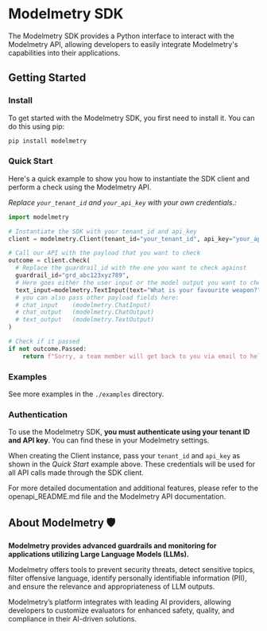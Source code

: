 # Modelmetry SDK

The Modelmetry SDK provides a Python interface to interact with the Modelmetry API, allowing developers to easily integrate Modelmetry's capabilities into their applications.

## Getting Started

### Install

To get started with the Modelmetry SDK, you first need to install it. You can do this using pip:

```sh
pip install modelmetry
```

### Quick Start

Here's a quick example to show you how to instantiate the SDK client and perform a check using the Modelmetry API. 

*Replace `your_tenant_id` and `your_api_key` with your own credentials.:*

```python
import modelmetry

# Instantiate the SDK with your tenant_id and api_key
client = modelmetry.Client(tenant_id="your_tenant_id", api_key="your_api_key")

# Call our API with the payload that you want to check
outcome = client.check(
  # Replace the guardrail_id with the one you want to check against
  guardrail_id="grd_abc123xyz789", 
  # Here goes either the user input or the model output you want to check
  text_input=modelmetry.TextInput(text="What is your favourite weapon?")
  # you can also pass other payload fields here: 
  # chat_input    (modelmetry.ChatInput)
  # chat_output   (modelmetry.ChatOutput)
  # text_output   (modelmetry.TextOutput)
)

# Check if it passed
if not outcome.Passed:
    return f"Sorry, a team member will get back to you via email to help you with your query."
```

### Examples

See more examples in the `./examples` directory.

### Authentication

To use the Modelmetry SDK, **you must authenticate using your tenant ID and API key**. You can find these in your Modelmetry settings.

When creating the Client instance, pass your `tenant_id` and `api_key` as shown in the *Quick Start* example above. These credentials will be used for all API calls made through the SDK client.

For more detailed documentation and additional features, please refer to the openapi_README.md file and the Modelmetry API documentation.

## About Modelmetry 🛡️

**Modelmetry provides advanced guardrails and monitoring for applications utilizing Large Language Models (LLMs).**

Modelmetry offers tools to prevent security threats, detect sensitive topics, filter offensive language, identify personally identifiable information (PII), and ensure the relevance and appropriateness of LLM outputs.

Modelmetry’s platform integrates with leading AI providers, allowing developers to customize evaluators for enhanced safety, quality, and compliance in their AI-driven solutions.